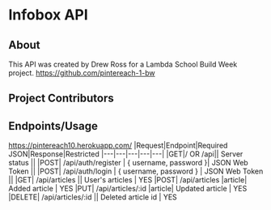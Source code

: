 # Infobox API

## About
This API was created by Drew Ross for a Lambda School Build Week project.
https://github.com/pintereach-1-bw

## Project Contributors


## Endpoints/Usage
https://pintereach10.herokuapp.com/
|Request|Endpoint|Required JSON|Response|Restricted
|---|---|---|---|---|
|GET|/ OR /api|| Server status ||
|POST| /api/auth/register | { username, password }| JSON Web Token ||
|POST| /api/auth/login | { username, password } | JSON Web Token ||
|GET| /api/articles || User's articles | YES
|POST| /api/articles |article| Added article | YES
|PUT| /api/articles/:id |article| Updated article | YES
|DELETE| /api/articles/:id || Deleted article id | YES